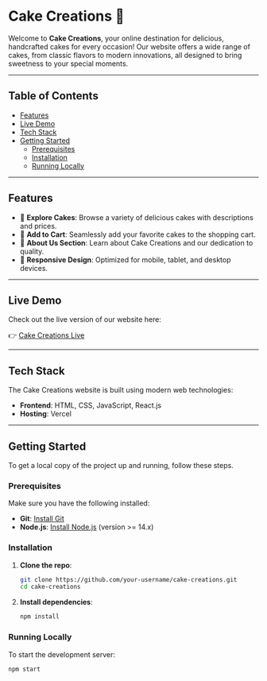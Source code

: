 # Cake Creations 🍰

Welcome to **Cake Creations**, your online destination for delicious, handcrafted cakes for every occasion! Our website offers a wide range of cakes, from classic flavors to modern innovations, all designed to bring sweetness to your special moments.

---

## Table of Contents

- [Features](#features)
- [Live Demo](#live-demo)
- [Tech Stack](#tech-stack)
- [Getting Started](#getting-started)
  - [Prerequisites](#prerequisites)
  - [Installation](#installation)
  - [Running Locally](#running-locally)

---

## Features

- 🧁 **Explore Cakes**: Browse a variety of delicious cakes with descriptions and prices.
- 🛒 **Add to Cart**: Seamlessly add your favorite cakes to the shopping cart.
- 📜 **About Us Section**: Learn about Cake Creations and our dedication to quality.
- 🎂 **Responsive Design**: Optimized for mobile, tablet, and desktop devices.

---

## Live Demo

Check out the live version of our website here:

👉 [Cake Creations Live](https://cake-cyan.vercel.app/)

---

## Tech Stack

The Cake Creations website is built using modern web technologies:

- **Frontend**: HTML, CSS, JavaScript, React.js
- **Hosting**: Vercel

---

## Getting Started

To get a local copy of the project up and running, follow these steps.

### Prerequisites

Make sure you have the following installed:

- **Git**: [Install Git](https://git-scm.com/book/en/v2/Getting-Started-Installing-Git)
- **Node.js**: [Install Node.js](https://nodejs.org/) (version >= 14.x)

### Installation

1. **Clone the repo**:

    ```bash
    git clone https://github.com/your-username/cake-creations.git
    cd cake-creations
    ```

2. **Install dependencies**:

    ```bash
    npm install
    ```

### Running Locally

To start the development server:

```bash
npm start
